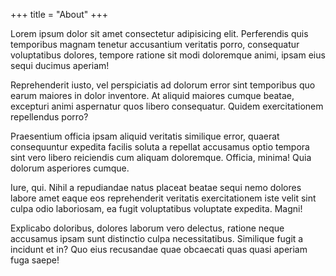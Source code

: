 +++
title = "About"
+++
<p>Lorem ipsum dolor sit amet consectetur adipisicing elit. Perferendis quis temporibus magnam tenetur accusantium veritatis porro, consequatur voluptatibus dolores, tempore ratione sit modi doloremque animi, ipsam eius sequi ducimus aperiam!</p>
<p>Reprehenderit iusto, vel perspiciatis ad dolorum error sint temporibus quo earum maiores in dolor inventore. At aliquid maiores cumque beatae, excepturi animi aspernatur quos libero consequatur. Quidem exercitationem repellendus porro?</p>
<p>Praesentium officia ipsam aliquid veritatis similique error, quaerat consequuntur expedita facilis soluta a repellat accusamus optio tempora sint vero libero reiciendis cum aliquam doloremque. Officia, minima! Quia dolorum asperiores cumque.</p>
<p>Iure, qui. Nihil a repudiandae natus placeat beatae sequi nemo dolores labore amet eaque eos reprehenderit veritatis exercitationem iste velit sint culpa odio laboriosam, ea fugit voluptatibus voluptate expedita. Magni!</p>
<p>Explicabo doloribus, dolores laborum vero delectus, ratione neque accusamus ipsam sunt distinctio culpa necessitatibus. Similique fugit a incidunt et in? Quo eius recusandae quae obcaecati quas quasi aperiam fuga saepe!</p>
